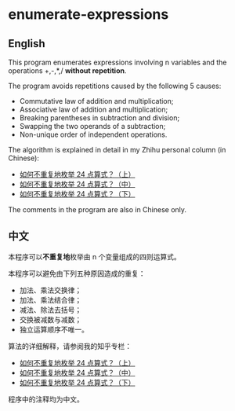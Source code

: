 # enumerate-expressions

## English

This program enumerates expressions involving n variables and the operations +,-,\*,\/ **without repetition**.

The program avoids repetitions caused by the following 5 causes:
* Commutative law of addition and multiplication;
* Associative law of addition and multiplication;
* Breaking parentheses in subtraction and division;
* Swapping the two operands of a subtraction;
* Non-unique order of independent operations.

The algorithm is explained in detail in my Zhihu personal column (in Chinese):
* [如何不重复地枚举 24 点算式？（上）](https://zhuanlan.zhihu.com/p/33998387)
* [如何不重复地枚举 24 点算式？（中）](https://zhuanlan.zhihu.com/p/34014747)
* [如何不重复地枚举 24 点算式？（下）](https://zhuanlan.zhihu.com/p/34015231)

The comments in the program are also in Chinese only.

## 中文

本程序可以**不重复地**枚举由 n 个变量组成的四则运算式。

本程序可以避免由下列五种原因造成的重复：
* 加法、乘法交换律；
* 加法、乘法结合律；
* 减法、除法去括号；
* 交换被减数与减数；
* 独立运算顺序不唯一。

算法的详细解释，请参阅我的知乎专栏：
* [如何不重复地枚举 24 点算式？（上）](https://zhuanlan.zhihu.com/p/33998387)
* [如何不重复地枚举 24 点算式？（中）](https://zhuanlan.zhihu.com/p/34014747)
* [如何不重复地枚举 24 点算式？（下）](https://zhuanlan.zhihu.com/p/34015231)

程序中的注释均为中文。
